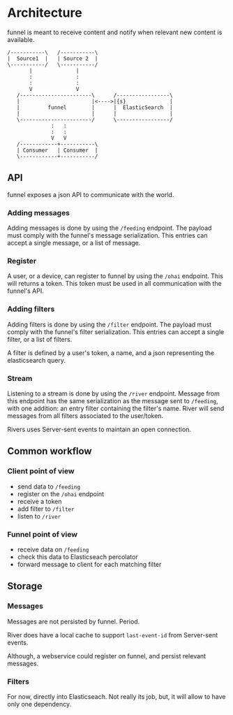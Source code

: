 # Architecture

funnel is meant to receive content and notify when relevant new content is
available.


    /-----------\   /-----------\
    |  Source1  |   | Source 2  |
    \-----------/   \-----------/
           |              |
           :              :
           :              :
           V              V
       /-----------------------\      /-----------------\
       |                       |<---->|{s}              |
       |         funnel        |      |  ElasticSearch  |
       |                       |      |                 |
       \-----------------------/      \-----------------/
                  :   :
                  :   :
                  V   V
       /------------+-----------\
       | Consumer   | Consumer  |
       \------------+-----------/

## API

funnel exposes a json API to communicate with the world.


### Adding messages

Adding messages is done by using the `/feeding` endpoint. The payload must
comply with the funnel's message serialization. This entries can accept a single
message, or a list of message.


### Register

A user, or a device, can register to funnel by using the `/ohai` endpoint.
This will returns a token. This token must be used in all communication with the
funnel's API.


### Adding filters

Adding filters is done by using the `/filter` endpoint. The payload must
comply with the funnel's filter serialization. This entries can accept a single
filter, or a list of filters.

A filter is defined by a user's token, a name, and a json representing the
elasticsearch query.


### Stream

Listening to a stream is done by using the `/river` endpoint.
Message from this endpoint has the same serialization as the message sent to
`/feeding`, with one addition: an entry filter containing the filter's name.
River will send messages from all filters associated to the user/token.

Rivers uses Server-sent events to maintain an open connection.


## Common workflow

### Client point of view

  * send data to `/feeding`
  * register on the `/ohai` endpoint
  * receive a token
  * add filter to `/filter`
  * listen to `/river`


### Funnel point of view

  * receive data on `/feeding`
  * check this data to Elasticseach percolator
  * forward message to client for each matching filter


## Storage

### Messages

Messages are not persisted by funnel. Period.

River does have a local cache to support `last-event-id` from Server-sent
events.

Although, a webservice could register on funnel, and persist relevant messages.


### Filters

For now, directly into Elasticseach. Not really its job, but, it will allow to
have only one dependency.
